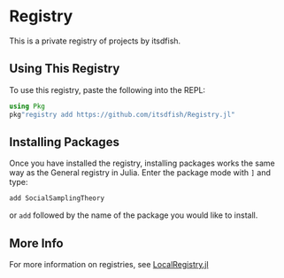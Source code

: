 # Registry

This is a private registry of projects by itsdfish.

## Using This Registry

To use this registry, paste the following into the REPL:

```julia
using Pkg
pkg"registry add https://github.com/itsdfish/Registry.jl"
```

## Installing Packages

Once you have installed the registry, installing packages works the same way as the General registry in Julia. Enter the package mode with `]` and type:

```julia
add SocialSamplingTheory
```
or `add` followed by the name of the package you would like to install. 

## More Info

For more information on registries, see [LocalRegistry.jl](https://github.com/GunnarFarneback/LocalRegistry.jl)